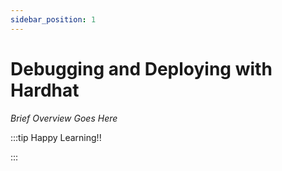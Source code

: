 ```yaml
---
sidebar_position: 1
---
```


# Debugging and Deploying with Hardhat

_Brief Overview Goes Here_

:::tip Happy Learning!!

<QuestButton text="Go To Quest" link="https://app.stackup.dev/quest_page/debugging-and-deploying-with-hardhat" />

:::
